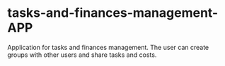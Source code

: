 # tasks-and-finances-management-APP
Application for tasks and finances management. The user can create groups with other users and share tasks and costs. 
